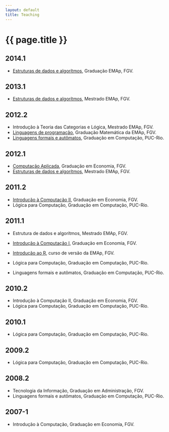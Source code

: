 ```yaml
---
layout: default
title: Teaching
---
```


# {{ page.title }}

## 2014.1

- [Estruturas de dados e algorítmos](https://arademaker.github.com/ED-2014-1/), Graduação EMAp, FGV.

## 2013.1

- [Estruturas de dados e algorítmos](https://github.com/arademaker/ED-2013-1/), Mestrado EMAp, FGV.

## 2012.2

- Introdução à Teoria das Categorias e Lógica, Mestrado EMAp, FGV.
- [Linguagens de programação](http://arademaker.github.com/LP-2012-2/), Graduação Matemática da EMAp, FGV.
- [Linguagens formais e autômatos](http://arademaker.github.com/LFA-2012-2/), Graduação em Computação, PUC-Rio.

## 2012.1 

- [Computação Aplicada](http://arademaker.github.com/CA-2012-1/), Graduação em Economia, FGV.
- [Estruturas de dados e algorítmos](http://arademaker.github.com/ED-2012-1/), Mestrado EMAp, FGV.

## 2011.2

- [Introdução à Computação II](http://epgevirtual.fgv.br/course/view.php?id=55), Graduação em Economia, FGV.
- Lógica para Computação, Graduação em Computação, PUC-Rio.

## 2011.1 

- Estrutura de dados e algorítmos, Mestrado EMAp, FGV.
- [Introdução à Computação I](http://epgevirtual.fgv.br/course/view.php?id=52), Graduação em Economia, FGV.
- [Introdução ao R](https://github.com/arademaker/IR-2011), curso de versão da EMAp, FGV.

- Lógica para Computação, Graduação em Computação, PUC-Rio.
- Linguagens formais e autômatos, Graduação em Computação, PUC-Rio.

## 2010.2

- Introdução à Computação II, Graduação em Economia, FGV.
- Lógica para Computação, Graduação em Computação, PUC-Rio.

## 2010.1

- Lógica para Computação, Graduação em Computação, PUC-Rio.

## 2009.2

- Lógica para Computação, Graduação em Computação, PUC-Rio.

## 2008.2

- Tecnologia da Informação, Graduação em Administração, FGV.
- Linguagens formais e autômatos, Graduação em Computação, PUC-Rio.

## 2007-1

- Introdução à Computação, Graduação em Economia, FGV.

